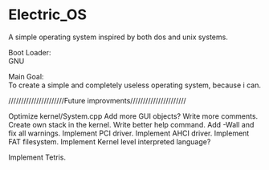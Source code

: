 # Electric_OS  
  
A simple operating system inspired by both dos and unix systems.  

Boot Loader:  
GNU  
  
Main Goal:  
To create a simple and completely useless operating system, because i can.  
  
//////////////////////Future improvments//////////////////////   
  
Optimize kernel/System.cpp
Add more GUI objects?
Write more comments.
Create own stack in the kernel.
Write better help command.
Add -Wall and fix all warnings.
Implement PCI driver.
Implement AHCI driver.
Implement FAT filesystem.
Implement Kernel level interpreted language?

Implement Tetris.
